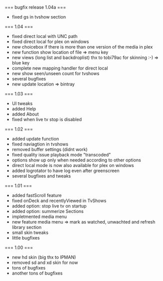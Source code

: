 === bugfix release 1.04a ===
- fixed gs in tvshow section

=== 1.04 ===
- fixed direct local with UNC path
- fixed direct local for plex on windows
- new choicebox if there is more than one version of the media in plex
- new function show location of file => menu key
- new views (long list and backdroplist) thx to tobi79ac for skinning :-) => blue key
- complete new mapping handler for direct local
- new show seen/unseen count for tvshows
- several bugfixes
- new update location => bintray

=== 1.03 ===
- UI tweaks
- added Help
- added About
- fixed when live tv stop is disabled

=== 1.02 ===
- added update function
- fixed naviagtion in tvshows
- removed buffer settings (didnt work)
- fixed quality issue playback mode "transcoded"
- options show up only when needed according to other options
- direct local mode is now also available for plex on windows
- added logrotator to have log even after greenscreen
- several bugfixes and tweaks

=== 1.01 ===

- added fastScroll feature
- fixed onDeck and recentlyViewed in TvShows
- added option: stop live tv on startup
- added option: summerize Sections
- impletmented media menu
- new feature media menu => mark as watched, unwachted and refresh library section
- small skin tweaks
- little bugfixes

=== 1.00 ===
- new hd skin (big thx to IPMAN)
- removed sd and xd skin for now
- tons of bugfixes
- another tons of bugfixes
